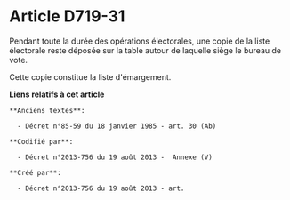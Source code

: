 # Article D719-31

Pendant toute la durée des opérations électorales, une copie de la liste électorale reste déposée sur la table autour de
laquelle siège le bureau de vote.

Cette copie constitue la liste d'émargement.

**Liens relatifs à cet article**

	**Anciens textes**:

	  - Décret n°85-59 du 18 janvier 1985 - art. 30 (Ab)

	**Codifié par**:

	  - Décret n°2013-756 du 19 août 2013 -  Annexe (V)

	**Créé par**:

	  - Décret n°2013-756 du 19 août 2013 - art.
